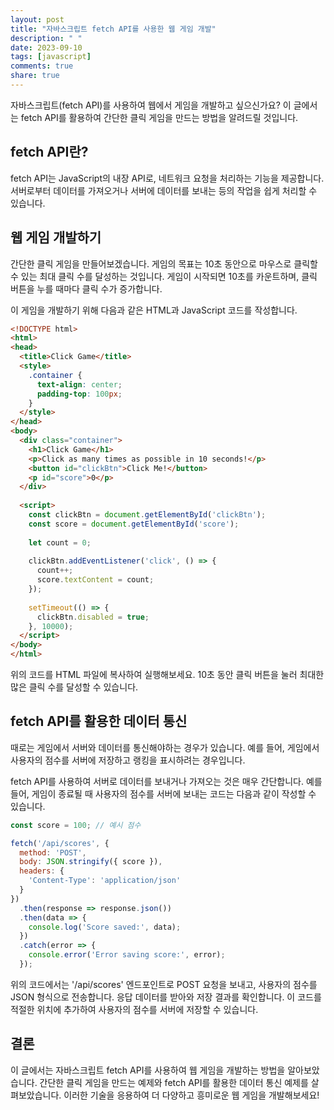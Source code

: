 ```yaml
---
layout: post
title: "자바스크립트 fetch API를 사용한 웹 게임 개발"
description: " "
date: 2023-09-10
tags: [javascript]
comments: true
share: true
---
```


자바스크립트(fetch API)를 사용하여 웹에서 게임을 개발하고 싶으신가요? 이 글에서는 fetch API를 활용하여 간단한 클릭 게임을 만드는 방법을 알려드릴 것입니다.

## fetch API란?

fetch API는 JavaScript의 내장 API로, 네트워크 요청을 처리하는 기능을 제공합니다. 서버로부터 데이터를 가져오거나 서버에 데이터를 보내는 등의 작업을 쉽게 처리할 수 있습니다.

## 웹 게임 개발하기

간단한 클릭 게임을 만들어보겠습니다. 게임의 목표는 10초 동안으로 마우스로 클릭할 수 있는 최대 클릭 수를 달성하는 것입니다. 게임이 시작되면 10초를 카운트하며, 클릭 버튼을 누를 때마다 클릭 수가 증가합니다.

이 게임을 개발하기 위해 다음과 같은 HTML과 JavaScript 코드를 작성합니다.

```html
<!DOCTYPE html>
<html>
<head>
  <title>Click Game</title>
  <style>
    .container {
      text-align: center;
      padding-top: 100px;
    }
  </style>
</head>
<body>
  <div class="container">
    <h1>Click Game</h1>
    <p>Click as many times as possible in 10 seconds!</p>
    <button id="clickBtn">Click Me!</button>
    <p id="score">0</p>
  </div>
  
  <script>
    const clickBtn = document.getElementById('clickBtn');
    const score = document.getElementById('score');
    
    let count = 0;
    
    clickBtn.addEventListener('click', () => {
      count++;
      score.textContent = count;
    });
    
    setTimeout(() => {
      clickBtn.disabled = true;
    }, 10000);
  </script>
</body>
</html>
```

위의 코드를 HTML 파일에 복사하여 실행해보세요. 10초 동안 클릭 버튼을 눌러 최대한 많은 클릭 수를 달성할 수 있습니다.

## fetch API를 활용한 데이터 통신

때로는 게임에서 서버와 데이터를 통신해야하는 경우가 있습니다. 예를 들어, 게임에서 사용자의 점수를 서버에 저장하고 랭킹을 표시하려는 경우입니다.

fetch API를 사용하여 서버로 데이터를 보내거나 가져오는 것은 매우 간단합니다. 예를 들어, 게임이 종료될 때 사용자의 점수를 서버에 보내는 코드는 다음과 같이 작성할 수 있습니다.

```javascript
const score = 100; // 예시 점수

fetch('/api/scores', {
  method: 'POST',
  body: JSON.stringify({ score }),
  headers: {
    'Content-Type': 'application/json'
  }
})
  .then(response => response.json())
  .then(data => {
    console.log('Score saved:', data);
  })
  .catch(error => {
    console.error('Error saving score:', error);
  });
```

위의 코드에서는 '/api/scores' 엔드포인트로 POST 요청을 보내고, 사용자의 점수를 JSON 형식으로 전송합니다. 응답 데이터를 받아와 저장 결과를 확인합니다. 이 코드를 적절한 위치에 추가하여 사용자의 점수를 서버에 저장할 수 있습니다.

## 결론

이 글에서는 자바스크립트 fetch API를 사용하여 웹 게임을 개발하는 방법을 알아보았습니다. 간단한 클릭 게임을 만드는 예제와 fetch API를 활용한 데이터 통신 예제를 살펴보았습니다. 이러한 기술을 응용하여 더 다양하고 흥미로운 웹 게임을 개발해보세요!